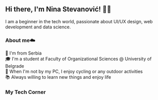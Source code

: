 ## Hi there, I'm Nina Stevanović! 👋🌺
I am a beginner in the tech world, passionate about UI/UX design, web development and data science.
### About me☁️
📍  I'm from Serbia\
🎓 I'm a student at Faculty of Organizational Sciences @ University of Belgrade\
🚴 When I'm not by my PC, I enjoy cycling or any outdoor activities\
📚 Always willing to learn new things and enjoy life
### My Tech Corner
